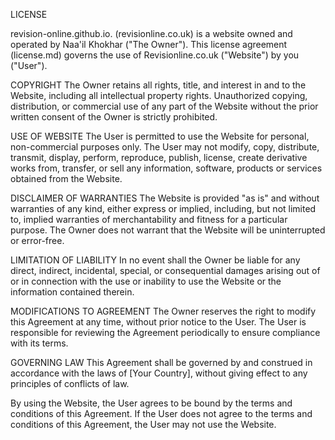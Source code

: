 LICENSE

revision-online.github.io. (revisionline.co.uk) is a website owned and operated by Naa'il Khokhar ("The Owner"). This license agreement (license.md) governs the use of Revisionline.co.uk ("Website") by you ("User").

COPYRIGHT
The Owner retains all rights, title, and interest in and to the Website, including all intellectual property rights. Unauthorized copying, distribution, or commercial use of any part of the Website without the prior written consent of the Owner is strictly prohibited.

USE OF WEBSITE
The User is permitted to use the Website for personal, non-commercial purposes only. The User may not modify, copy, distribute, transmit, display, perform, reproduce, publish, license, create derivative works from, transfer, or sell any information, software, products or services obtained from the Website.

DISCLAIMER OF WARRANTIES
The Website is provided "as is" and without warranties of any kind, either express or implied, including, but not limited to, implied warranties of merchantability and fitness for a particular purpose. The Owner does not warrant that the Website will be uninterrupted or error-free.

LIMITATION OF LIABILITY
In no event shall the Owner be liable for any direct, indirect, incidental, special, or consequential damages arising out of or in connection with the use or inability to use the Website or the information contained therein.

MODIFICATIONS TO AGREEMENT
The Owner reserves the right to modify this Agreement at any time, without prior notice to the User. The User is responsible for reviewing the Agreement periodically to ensure compliance with its terms.

GOVERNING LAW
This Agreement shall be governed by and construed in accordance with the laws of [Your Country], without giving effect to any principles of conflicts of law.

By using the Website, the User agrees to be bound by the terms and conditions of this Agreement. If the User does not agree to the terms and conditions of this Agreement, the User may not use the Website.
